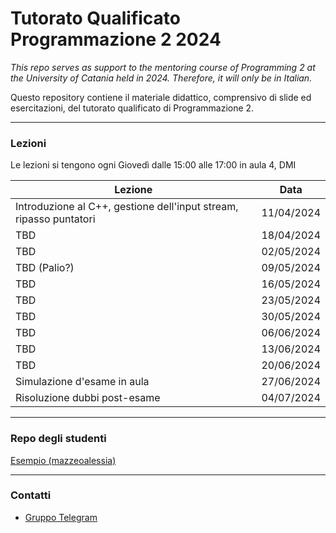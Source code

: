 # Tutorato Qualificato Programmazione 2 2024

_This repo serves as support to the mentoring course of Programming 2 at the University of Catania held in 2024. Therefore, it will only be in Italian._

Questo repository contiene il materiale didattico, comprensivo di slide ed esercitazioni, del tutorato qualificato di Programmazione 2.

---

### Lezioni

Le lezioni si tengono ogni Giovedì dalle 15:00 alle 17:00 in aula 4, DMI

| Lezione                                                   | Data       |
| --------------------------------------------------------- | ---------- |
| Introduzione al C++, gestione dell'input stream, ripasso puntatori | 11/04/2024 |
| TBD | 18/04/2024 |
| TBD | 02/05/2024 |
| TBD (Palio?) | 09/05/2024 |
| TBD | 16/05/2024 |
| TBD | 23/05/2024 |
| TBD | 30/05/2024 |
| TBD | 06/06/2024 |
| TBD | 13/06/2024 |
| TBD | 20/06/2024 |
| Simulazione d'esame in aula | 27/06/2024 |
| Risoluzione dubbi post-esame | 04/07/2024 |

---

### Repo degli studenti

[Esempio (mazzeoalessia)](https://github.com/mazzeoalessia/Programmazione2)

---

### Contatti
- [Gruppo Telegram](https://t.me/+CmBdQcu1bVhiMDA0)

